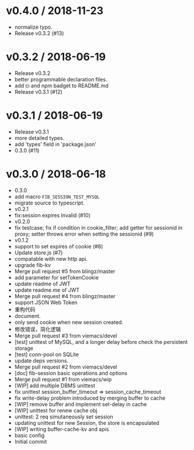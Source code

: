 
v0.4.0 / 2018-11-23
==================

  * normalize typo.
  * Release v0.3.2 (#13)

v0.3.2 / 2018-06-19
===================

  * Release v0.3.2
  * better programmable declaration files.
  * add ci and npm badget to README.md
  * Release v0.3.1 (#12)

v0.3.1 / 2018-06-19
===================

  * Release v0.3.1
  * more detailed types.
  * add 'types' field in 'package.json'
  * 0.3.0 (#11)

v0.3.0 / 2018-06-18
===================

  * 0.3.0
  * add macro `FIB_SESSION_TEST_MYSQL`
  * migrate source to typescript.
  * v0.2.1
  * fix:session expires Invalid (#10)
  * v0.2.0
  *  fix testcase; fix if condition in cookie_filter; add getter for sessionid in proxy; setter throws error when setting the sessionid (#9)
  * v0.1.2
  * support to set expires of cookie (#8)
  * Update store.js (#7)
  * compatable with new http api.
  * upgrade fib-kv
  * Merge pull request #5 from blingz/master
  * add parameter for setTokenCookie
  * update readme of JWT
  * update readme.me of JWT
  * Merge pull request #4 from blingz/master
  * support JSON Web Token
  * 重构代码
  * document.
  * only send cookie when new session created.
  * 修改错误，简化逻辑
  * Merge pull request #3 from viemacs/devel
  * [test] unittest of MySQL, and a longer delay before check the persistent storage
  * [test] conn-pool on SQLite
  * update deps versions.
  * Merge pull request #2 from viemacs/devel
  * [doc] fib-session basic operations and options
  * Merge pull request #1 from viemacs/wip
  * [WIP] add multiple DBMS unittest
  * fix unittest session_buffer_timeout => session_cache_timeout
  * fix write-delay problem introduced by merging buffer to cache
  * [WIP] remove buffer and implement set-delay in cache
  * [WIP] unittest for renew cache obj
  * unittest: 2 req simutaneously set session
  * updating unittest for new Session, the store is encapsulated
  * [WIP] writing buffer-cache-kv and apis
  * basic config
  * Initial commit
